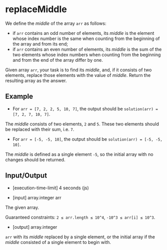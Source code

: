 # replaceMiddle

We define the _middle_ of the array `arr` as follows:

-   if `arr` contains an odd number of elements, its _middle_ is the element whose index number is the same when counting from the beginning of the array and from its end;
-   if `arr` contains an even number of elements, its _middle_ is the sum of the two elements whose index numbers when counting from the beginning and from the end of the array differ by one.

Given array `arr`, your task is to find its _middle_, and, if it consists of two elements, replace those elements with the value of _middle_. Return the resulting array as the answer.

## Example

-   For `arr = [7, 2, 2, 5, 10, 7]`, the output should be
    `solution(arr) = [7, 2, 7, 10, 7]`.

The _middle_ consists of two elements, `2` and `5`. These two elements should be replaced with their sum, i.e. `7`.

-   For `arr = [-5, -5, 10]`, the output should be
    `solution(arr) = [-5, -5, 10]`.

The _middle_ is defined as a single element `-5`, so the initial array with no changes should be returned.

## Input/Output

-   [execution-time-limit] 4 seconds (js)

-   [input] array.integer arr

The given array.

Guaranteed constraints:
`2 ≤ arr.length ≤ 10^4`,
`-10^3 ≤ arr[i] ≤ 10^3`.

-   [output] array.integer

`arr` with its _middle_ replaced by a single element, or the initial array if the _middle_ consisted of a single element to begin with.
